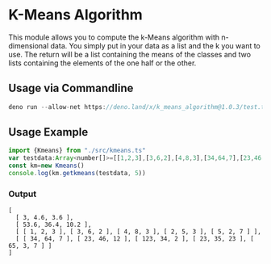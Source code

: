 # K-Means Algorithm

This module allows you to compute the k-Means algorithm with n-dimensional data. You simply put in your data as a list and the k you want to use. The return will be a list containing the means of the classes and two lists containing the elements of the one half or the other.


## Usage via Commandline
```js
deno run --allow-net https://deno.land/x/k_means_algorithm@1.0.3/test.ts  //or newer version
```

## Usage Example
```js
import {Kmeans} from "./src/kmeans.ts"
var testdata:Array<number[]>=[[1,2,3],[3,6,2],[4,8,3],[34,64,7],[23,46,12],[123,34,2],[23,35,23],[2,5,3],[5,2,7],[65,3,7]]
const km=new Kmeans()
console.log(km.getkmeans(testdata, 5))

```
### Output
```
[
  [ 3, 4.6, 3.6 ],
  [ 53.6, 36.4, 10.2 ],
  [ [ 1, 2, 3 ], [ 3, 6, 2 ], [ 4, 8, 3 ], [ 2, 5, 3 ], [ 5, 2, 7 ] ],
  [ [ 34, 64, 7 ], [ 23, 46, 12 ], [ 123, 34, 2 ], [ 23, 35, 23 ], [ 65, 3, 7 ] ]
]
```
